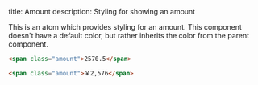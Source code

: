 title: Amount
description: Styling for showing an amount

This is an atom which provides styling for an amount.
This component doesn't have a default color, but rather inherits the color from the parent component.

```html
<span class="amount">2570.5</span>
```

```html
<span class="amount">￥2,576</span>
```
